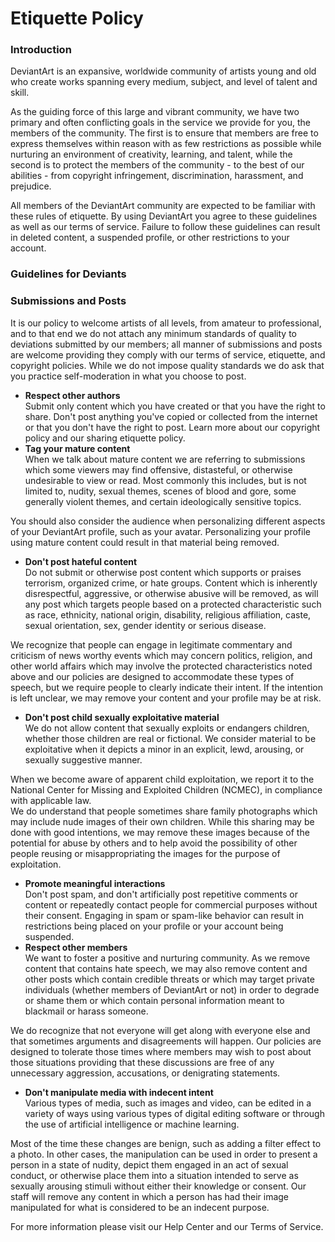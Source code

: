 Etiquette Policy
================

### Introduction

DeviantArt is an expansive, worldwide community of artists young and old who create works spanning every medium, subject, and level of talent and skill.

As the guiding force of this large and vibrant community, we have two primary and often conflicting goals in the service we provide for you, the members of the community. The first is to ensure that members are free to express themselves within reason with as few restrictions as possible while nurturing an environment of creativity, learning, and talent, while the second is to protect the members of the community \- to the best of our abilities \- from copyright infringement, discrimination, harassment, and prejudice.

All members of the DeviantArt community are expected to be familiar with these rules of etiquette. By using DeviantArt you agree to these guidelines as well as our terms of service. Failure to follow these guidelines can result in deleted content, a suspended profile, or other restrictions to your account.

### Guidelines for Deviants

  
### Submissions and Posts

It is our policy to welcome artists of all levels, from amateur to professional, and to that end we do not attach any minimum standards of quality to deviations submitted by our members; all manner of submissions and posts are welcome providing they comply with our terms of service, etiquette, and copyright policies. While we do not impose quality standards we do ask that you practice self\-moderation in what you choose to post.

* **Respect other authors**  
Submit only content which you have created or that you have the right to share. Don't post anything you've copied or collected from the internet or that you don't have the right to post. Learn more about our copyright policy and our sharing etiquette policy.
* **Tag your mature content**  
When we talk about mature content we are referring to submissions which some viewers may find offensive, distasteful, or otherwise undesirable to view or read. Most commonly this includes, but is not limited to, nudity, sexual themes, scenes of blood and gore, some generally violent themes, and certain ideologically sensitive topics.  
  
You should also consider the audience when personalizing different aspects of your DeviantArt profile, such as your avatar. Personalizing your profile using mature content could result in that material being removed.
* **Don't post hateful content**  
Do not submit or otherwise post content which supports or praises terrorism, organized crime, or hate groups. Content which is inherently disrespectful, aggressive, or otherwise abusive will be removed, as will any post which targets people based on a protected characteristic such as race, ethnicity, national origin, disability, religious affiliation, caste, sexual orientation, sex, gender identity or serious disease.  
  
We recognize that people can engage in legitimate commentary and criticism of news worthy events which may concern politics, religion, and other world affairs which may involve the protected characteristics noted above and our policies are designed to accommodate these types of speech, but we require people to clearly indicate their intent. If the intention is left unclear, we may remove your content and your profile may be at risk.
* **Don't post child sexually exploitative material**  
We do not allow content that sexually exploits or endangers children, whether those children are real or fictional. We consider material to be exploitative when it depicts a minor in an explicit, lewd, arousing, or sexually suggestive manner.   
  
When we become aware of apparent child exploitation, we report it to the National Center for Missing and Exploited Children (NCMEC), in compliance with applicable law.  
We do understand that people sometimes share family photographs which may include nude images of their own children. While this sharing may be done with good intentions, we may remove these images because of the potential for abuse by others and to help avoid the possibility of other people reusing or misappropriating the images for the purpose of exploitation.
* **Promote meaningful interactions**  
Don't post spam, and don't artificially post repetitive comments or content or repeatedly contact people for commercial purposes without their consent. Engaging in spam or spam\-like behavior can result in restrictions being placed on your profile or your account being suspended.
* **Respect other members**  
We want to foster a positive and nurturing community. As we remove content that contains hate speech, we may also remove content and other posts which contain credible threats or which may target private individuals (whether members of DeviantArt or not) in order to degrade or shame them or which contain personal information meant to blackmail or harass someone.   
  
We do recognize that not everyone will get along with everyone else and that sometimes arguments and disagreements will happen. Our policies are designed to tolerate those times where members may wish to post about those situations providing that these discussions are free of any unnecessary aggression, accusations, or denigrating statements.
* **Don't manipulate media with indecent intent**  
Various types of media, such as images and video, can be edited in a variety of ways using various types of digital editing software or through the use of artificial intelligence or machine learning.   
  
Most of the time these changes are benign, such as adding a filter effect to a photo. In other cases, the manipulation can be used in order to present a person in a state of nudity, depict them engaged in an act of sexual conduct, or otherwise place them into a situation intended to serve as sexually arousing stimuli without either their knowledge or consent. Our staff will remove any content in which a person has had their image manipulated for what is considered to be an indecent purpose.

For more information please visit our Help Center and our Terms of Service.

